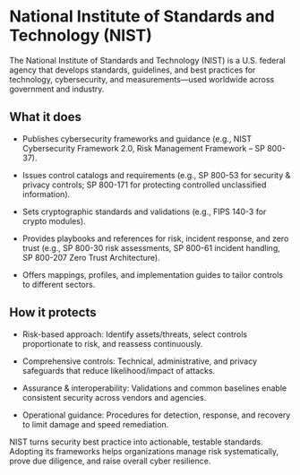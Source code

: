 # National Institute of Standards and Technology (NIST)
The National Institute of Standards and Technology (NIST) is a U.S. federal agency that develops standards, guidelines, and best practices for technology, cybersecurity, and measurements—used worldwide across government and industry.

## What it does
- Publishes cybersecurity frameworks and guidance (e.g., NIST Cybersecurity Framework 2.0, Risk Management Framework – SP 800-37).

- Issues control catalogs and requirements (e.g., SP 800-53 for security & privacy controls; SP 800-171 for protecting controlled unclassified information).

- Sets cryptographic standards and validations (e.g., FIPS 140-3 for crypto modules).

- Provides playbooks and references for risk, incident response, and zero trust (e.g., SP 800-30 risk assessments, SP 800-61 incident handling, SP 800-207 Zero Trust Architecture).

- Offers mappings, profiles, and implementation guides to tailor controls to different sectors.

## How it protects
- Risk-based approach: Identify assets/threats, select controls proportionate to risk, and reassess continuously.

- Comprehensive controls: Technical, administrative, and privacy safeguards that reduce likelihood/impact of attacks.

- Assurance & interoperability: Validations and common baselines enable consistent security across vendors and agencies.

- Operational guidance: Procedures for detection, response, and recovery to limit damage and speed remediation.

NIST turns security best practice into actionable, testable standards. Adopting its frameworks helps organizations manage risk systematically, prove due diligence, and raise overall cyber resilience.